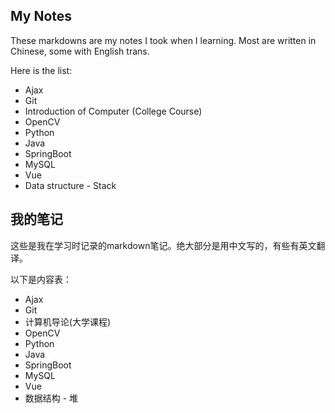 ## My Notes

These markdowns are my notes I took when I learning. Most are written in Chinese, some with English trans.

Here is the list:

- Ajax
- Git
- Introduction of Computer (College Course)
- OpenCV
- Python
- Java
- SpringBoot
- MySQL
- Vue
- Data structure - Stack

## 我的笔记

这些是我在学习时记录的markdown笔记。绝大部分是用中文写的，有些有英文翻译。

以下是内容表：

- Ajax
- Git
- 计算机导论(大学课程)
- OpenCV
- Python
- Java
- SpringBoot
- MySQL
- Vue
- 数据结构 - 堆